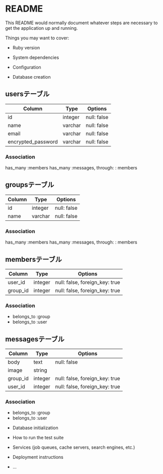 # README

This README would normally document whatever steps are necessary to get the
application up and running.

Things you may want to cover:

* Ruby version

* System dependencies

* Configuration

* Database creation
## usersテーブル

|Column|Type|Options|
|------|----|-------|
|id|integer|null: false|
|name|varchar|null: false|
|email|varchar|null: false|
|encrypted_password|varchar|null: false|

### Association
has_many :members
has_many :messages, through: : members


## groupsテーブル

|Column|Type|Options|
|------|----|-------|
|id|integer|null: false|
|name|varchar|null: false|

### Association

has_many :members
has_many :messages, through: : members


## membersテーブル
|Column|Type|Options|
|------|----|-------|
|user_id|integer|null: false, foreign_key: true|
|group_id|integer|null: false, foreign_key: true|

### Association
- belongs_to :group
- belongs_to :user


## messagesテーブル

|Column|Type|Options|
|------|----|-------|
|body|text|null: false|
|image|string||
|group_id|integer|null: false, foreign_key: true|
|user_id|integer|null: false, foreign_key: true|

### Association
- belongs_to :group
- belongs_to :user


* Database initialization

* How to run the test suite

* Services (job queues, cache servers, search engines, etc.)

* Deployment instructions

* ...
